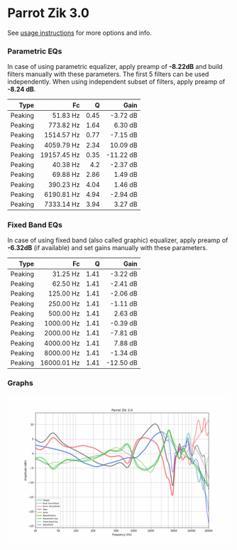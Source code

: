 # Parrot Zik 3.0
See [usage instructions](https://github.com/jaakkopasanen/AutoEq#usage) for more options and info.

### Parametric EQs
In case of using parametric equalizer, apply preamp of **-8.22dB** and build filters manually
with these parameters. The first 5 filters can be used independently.
When using independent subset of filters, apply preamp of **-8.24 dB**.

| Type    | Fc          |    Q | Gain      |
|--------:|------------:|-----:|----------:|
| Peaking | 51.83 Hz    | 0.45 | -3.72 dB  |
| Peaking | 773.82 Hz   | 1.64 | 6.30 dB   |
| Peaking | 1514.57 Hz  | 0.77 | -7.15 dB  |
| Peaking | 4059.79 Hz  | 2.34 | 10.09 dB  |
| Peaking | 19157.45 Hz | 0.35 | -11.22 dB |
| Peaking | 40.38 Hz    | 4.2  | -2.37 dB  |
| Peaking | 69.88 Hz    | 2.86 | 1.49 dB   |
| Peaking | 390.23 Hz   | 4.04 | 1.46 dB   |
| Peaking | 6190.81 Hz  | 4.94 | -2.94 dB  |
| Peaking | 7333.14 Hz  | 3.94 | 3.27 dB   |

### Fixed Band EQs
In case of using fixed band (also called graphic) equalizer, apply preamp of **-6.32dB**
(if available) and set gains manually with these parameters.

| Type    | Fc          |    Q | Gain      |
|--------:|------------:|-----:|----------:|
| Peaking | 31.25 Hz    | 1.41 | -3.22 dB  |
| Peaking | 62.50 Hz    | 1.41 | -2.41 dB  |
| Peaking | 125.00 Hz   | 1.41 | -2.06 dB  |
| Peaking | 250.00 Hz   | 1.41 | -1.11 dB  |
| Peaking | 500.00 Hz   | 1.41 | 2.63 dB   |
| Peaking | 1000.00 Hz  | 1.41 | -0.39 dB  |
| Peaking | 2000.00 Hz  | 1.41 | -7.81 dB  |
| Peaking | 4000.00 Hz  | 1.41 | 7.88 dB   |
| Peaking | 8000.00 Hz  | 1.41 | -1.34 dB  |
| Peaking | 16000.01 Hz | 1.41 | -12.50 dB |

### Graphs
![](./Parrot%20Zik%203.0.png)